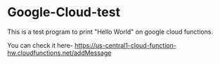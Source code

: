 # Google-Cloud-test

This is a test program to print "Hello World" on google cloud functions.

You can check it here-
https://us-central1-cloud-function-hw.cloudfunctions.net/addMessage
